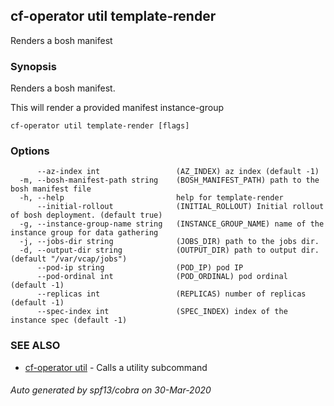 ## cf-operator util template-render

Renders a bosh manifest

### Synopsis

Renders a bosh manifest.

This will render a provided manifest instance-group


```
cf-operator util template-render [flags]
```

### Options

```
      --az-index int                 (AZ_INDEX) az index (default -1)
  -m, --bosh-manifest-path string    (BOSH_MANIFEST_PATH) path to the bosh manifest file
  -h, --help                         help for template-render
      --initial-rollout              (INITIAL_ROLLOUT) Initial rollout of bosh deployment. (default true)
  -g, --instance-group-name string   (INSTANCE_GROUP_NAME) name of the instance group for data gathering
  -j, --jobs-dir string              (JOBS_DIR) path to the jobs dir.
  -d, --output-dir string            (OUTPUT_DIR) path to output dir. (default "/var/vcap/jobs")
      --pod-ip string                (POD_IP) pod IP
      --pod-ordinal int              (POD_ORDINAL) pod ordinal (default -1)
      --replicas int                 (REPLICAS) number of replicas (default -1)
      --spec-index int               (SPEC_INDEX) index of the instance spec (default -1)
```

### SEE ALSO

* [cf-operator util](cf-operator_util.md)	 - Calls a utility subcommand

###### Auto generated by spf13/cobra on 30-Mar-2020
